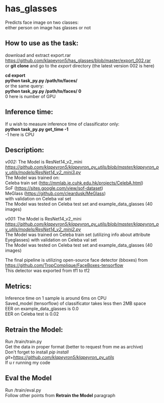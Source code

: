 # has_glasses
Predicts face image on two classes:  
either person on image has glasses or not  

## How to use as the task:
download and extract export.rar https://github.com/klapeyron5/has_glasses/blob/master/export_002.rar  
or **git clone** and go to the *export* directory (the latest version 002 is here)  
  
**cd export**  
**python task_py.py /path/to/faces/**  
or the same query:  
**python task_py.py /path/to/faces/ 0**  
0 here is number of GPU  

## Inference time:
If u wish to measure inference time of classificator only:  
**python task_py.py get_time -1**  
-1 here is CPU

## Description:
*v002:*
The Model is ResNet14_v2_mini *https://github.com/klapeyron5/klapeyron_py_utils/blob/master/klapeyron_py_utils/models/ResNet14_v2_mini3.py*  
The Model was trained on:  
Celeba train set (http://mmlab.ie.cuhk.edu.hk/projects/CelebA.html)  
SoF (https://sites.google.com/view/sof-dataset)  
MeGlass (https://github.com/cleardusk/MeGlass)  
with validation on Celeba val set  
The Model was tested on Celeba test set and example_data_glasses (40 images)  

*v001:*
The Model is ResNet14_v2_mini *https://github.com/klapeyron5/klapeyron_py_utils/blob/master/klapeyron_py_utils/models/ResNet14_v2_mini2.py*  
The Model was trained on Celeba train set (utilizing info about attribute Eyeglasses) with validation on Celeba val set  
The Model was tested on Celeba test set and example_data_glasses (40 images)  

The final pipeline is utilizing open-source face detector (bboxes) from https://github.com/TropComplique/FaceBoxes-tensorflow  
This detector was exported from tf1 to tf2  


## Metrics:
Inference time on 1 sample is around 6ms on CPU  
Saved_model (tensorflow) of classificator takes less then 2MB space  
EER on example_data_glasses is 0.0  
EER on Celeba test is 0.02

## Retrain the Model:
Run /train/train.py  
Get the data in proper format (better to request from me as archive)  
Don't forget to install *pip install git+https://github.com/klapeyron5/klapeyron_py_utils*  
If u r running my code  

## Eval the Model
Run /train/eval.py  
Follow other points from **Retrain the Model** paragraph  
